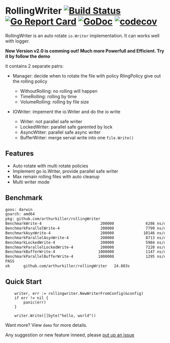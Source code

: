 # RollingWriter [![Build Status](https://travis-ci.org/arthurkiller/rollingWriter.svg?branch=master)](https://travis-ci.org/arthurkiller/rollingWriter) [![Go Report Card](https://goreportcard.com/badge/github.com/arthurkiller/rollingwriter)](https://goreportcard.com/report/github.com/arthurkiller/rollingwriter) [![GoDoc](https://godoc.org/github.com/arthurkiller/rollingWriter?status.svg)](https://godoc.org/github.com/arthurkiller/rollingWriter) [![codecov](https://codecov.io/gh/arthurkiller/rollingwriter/branch/master/graph/badge.svg)](https://codecov.io/gh/arthurkiller/rollingwriter)
RollingWriter is an auto rotate `io.Writer` implementation. It can works well with logger.

__New Version v2.0 is comming out! Much more Powerfull and Efficient. Try it by follow the demo__

it contains 2 separate patrs:
* Manager: decide when to rotate the file with policy
    RlingPolicy give out the rolling policy
    * WithoutRolling: no rolling will happen
    * TimeRolling: rolling by time
    * VolumeRolling: rolling by file size

* IOWriter: impement the io.Writer and do the io write
    * Writer: not parallel safe writer
    * LockedWriter: parallel safe garented by lock
    * AsyncWtiter: parallel safe async writer
    * BufferWriter: merge serval write into one `file.Write()`

## Features
* Auto rotate with multi rotate policies
* Implement go io.Writer, provide parallel safe writer
* Max remain rolling files with auto cleanup
* Multi writer mode

## Benchmark
```bash
goos: darwin
goarch: amd64
pkg: github.com/arthurkiller/rollingWriter
BenchmarkWrite-4                          200000              6286 ns/op               0 B/op          0 allocs/op
BenchmarkParallelWrite-4                  200000              7799 ns/op               0 B/op          0 allocs/op
BenchmarkAsynWrite-4                      200000             10146 ns/op           22659 B/op          1 allocs/op
BenchmarkParallelAsynWrite-4              200000              8713 ns/op           12749 B/op          1 allocs/op
BenchmarkLockedWrite-4                    200000              5984 ns/op               0 B/op          0 allocs/op
BenchmarkParallelLockedWrite-4            200000              7220 ns/op               0 B/op          0 allocs/op
BenchmarkBufferWrite-4                   1000000              1147 ns/op             402 B/op          0 allocs/op
BenchmarkParallelBufferWrite-4           1000000              1295 ns/op            1207 B/op          0 allocs/op
PASS
ok      github.com/arthurkiller/rollingWriter   24.883s
```

## Quick Start
```golang
	writer, err := rollingwriter.NewWriterFromConfig(&config)
	if err != nil {
		panic(err)
	}

	writer.Write([]byte("hello, world"))
```
Want more? View `demo` for more details.

Any suggestion or new feature inneed, please [put up an issue](https://github.com/arthurkiller/rollingWriter/issues/new)
